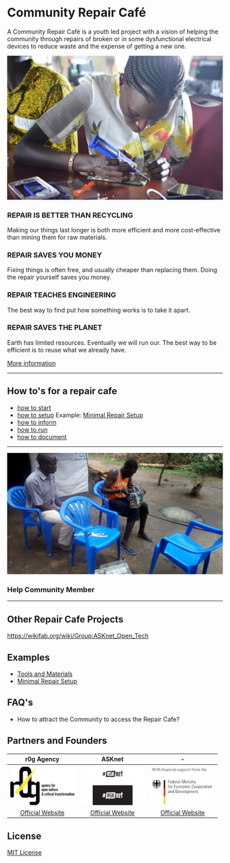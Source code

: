 # Community Repair Café

A Community Repair Café is a youth led project with a vision of helping the community through repairs of broken or in some dysfunctional electrical devices to reduce waste and the expense of getting a new one.

![community repair cafe](images/community-repair-cafe.jpg)

### REPAIR IS BETTER THAN RECYCLING
Making our things last longer is both more efficient and more
cost-effective than mining them for raw materials.

### REPAIR SAVES YOU MONEY
Fixing things is often free, and usually cheaper than replacing
them. Doing the repair yourself saves you money.

### REPAIR TEACHES ENGINEERING
The best way to find put how something works is to take it apart.

### REPAIR SAVES THE PLANET
Earth has limited resources. Eventually we will run our.
The best way to be efficient is to reuse what we already have.

[More information](details-about-repair-cafe.md)

-----

## How to's for a repair cafe

* [how to start](how-to-start.md)
* [how to setup](how-to-setup.md) Example: [Minimal Repair Setup](https://github.com/ASKnet-Open-Training/Minimal-Repair-Setup)
* [how to inform](how-to-inform.md)
* [how to run](how-to-run.md)
* [how to document](how-to-document.md)

-----

![help community member](images/help_community_member_rhino-camp.jpg)

### Help Community Member

-----

## Other Repair Cafe Projects

https://wikifab.org/wiki/Group:ASKnet_Open_Tech

## Examples

* [Tools and Materials](Example-tools-and-materials.md)
* [Minimal Repair Setup](https://github.com/ASKnet-Open-Training/Minimal-Repair-Setup)

## FAQ's

* How to attract the Community to access the Repair Cafe?

## Partners and Founders

| r0g Agency | ASKnet | - |
| :--------: | :----: | :-------------------------: |
|[![r0g Logo](images/partner-r0g-logo.png)](https://openculture.agency/)|[![#ASKnet Logo](images/partner-asknet-logo.jpg)](https://github.com/ASKnet-Open-Training)| [![#ASKnet Logo](images/founder_BMZ.jpg)](https://www.bmz.de/en/) |
| [Official Website](https://openculture.agency/) | [Official Website](https://github.com/ASKnet-Open-Training) | [Official Website](https://www.bmz.de/en/) |

## License

[MIT License](LICENSE)
